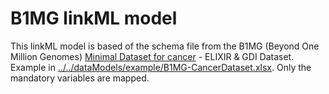 # B1MG linkML model

This linkML model is based of the schema file from the B1MG (Beyond One Million Genomes) [Minimal Dataset for cancer](https://www.biorxiv.org/content/10.1101/2023.10.07.561259v1) - ELIXIR & GDI Dataset. Example in [../../dataModels/example/B1MG-CancerDataset.xlsx](../../dataModels/example/B1MG-CancerDataset.xlsx). Only the mandatory variables are mapped.